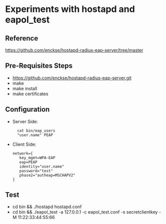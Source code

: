 # Experiments with hostapd and eapol_test

## Reference
https://github.com/enckse/hostapd-radius-eap-server/tree/master

## Pre-Requisites Steps
* https://github.com/enckse/hostapd-radius-eap-server.git
* make
* make install
* make certificates

## Configuration
* Server Side:
    ```
      cat bin/eap_users
      "user.name" PEAP
    ```
* Client Side:
     ```
     network={
        key_mgmt=WPA-EAP
        eap=PEAP
        identity="user.name"
        password="test"
        phase2="autheap=MSCHAPV2"
    }
    ```
## Test
* cd bin && ./hostapd hostapd.conf
* cd bin && ./eapol_test -a 127.0.0.1 -c eapol_test.conf -s secretclientkey -M 11:22:33:44:55:66



